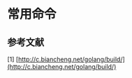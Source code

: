 # 常用命令



## 参考文献

\[1\] [http://c.biancheng.net/golang/build/](http://c.biancheng.net/golang/build/)

